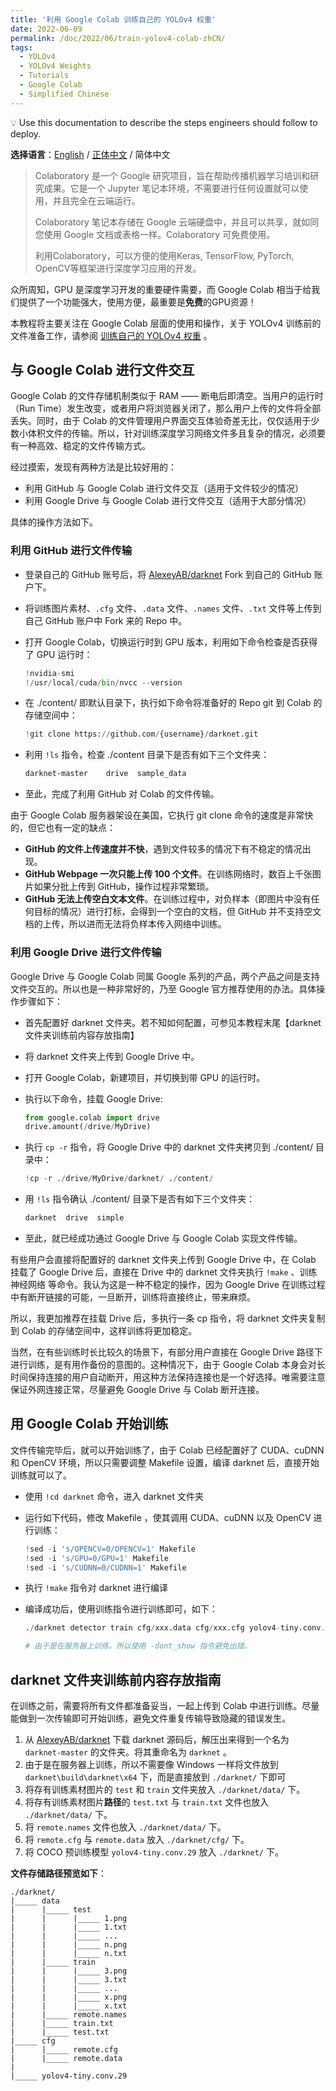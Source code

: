 ```yaml
---
title: '利用 Google Colab 训练自己的 YOLOv4 权重'
date: 2022-06-09
permalink: /doc/2022/06/train-yolov4-colab-zhCN/
tags:
  - YOLOv4
  - YOLOv4 Weights
  - Tutorials
  - Google Colab
  - Simplified Chinese
---
```


<aside>
💡 Use this documentation to describe the steps engineers should follow to deploy.
</aside>



**选择语言**：[English](https://marc0cheung.github.io/doc/2022/06/train-yolov4-colab/) / [正体中文](https://marc0cheung.github.io/doc/2022/06/train-yolov4-colab-zhHK/) / 简体中文



> Colaboratory 是一个 Google 研究项目，旨在帮助传播机器学习培训和研究成果。它是一个 Jupyter 笔记本环境，不需要进行任何设置就可以使用，并且完全在云端运行。
>
> Colaboratory 笔记本存储在 Google 云端硬盘中，并且可以共享，就如同您使用 Google 文档或表格一样。Colaboratory 可免费使用。
>
> 利用Colaboratory，可以方便的使用Keras, TensorFlow, PyTorch, OpenCV等框架进行深度学习应用的开发。

众所周知，GPU 是深度学习开发的重要硬件需要，而 Google Colab 相当于给我们提供了一个功能强大，使用方便，最重要是**免费**的GPU资源！



本教程将主要关注在 Google Colab 层面的使用和操作，关于 YOLOv4 训练前的文件准备工作，请参阅 [训练自己的 YOLOv4 权重](https://marc0cheung.github.io/doc/2022/06/train-yolov4-weights-zhCN/) 。



## 与 Google Colab 进行文件交互

Google Colab 的文件存储机制类似于 RAM —— 断电后即清空。当用户的运行时（Run Time）发生改变，或者用户将浏览器关闭了，那么用户上传的文件将全部丢失。同时，由于 Colab 的文件管理用户界面交互体验奇差无比，仅仅适用于少数小体积文件的传输。所以，针对训练深度学习网络文件多且复杂的情况，必须要有一种高效、稳定的文件传输方式。

经过摸索，发现有两种方法是比较好用的：

- 利用 GitHub 与 Google Colab 进行文件交互（适用于文件较少的情况）
- 利用 Google Drive 与 Google Colab 进行文件交互（适用于大部分情况）

具体的操作方法如下。



### 利用 GitHub 进行文件传输

- 登录自己的 GitHub 账号后，将 [AlexeyAB/darknet](https://github.com/AlexeyAB/darknet/) Fork 到自己的 GitHub 账户下。

- 将训练图片素材、`.cfg` 文件、`.data` 文件、`.names` 文件、`.txt` 文件等上传到自己 GitHub 账户中 Fork 来的 Repo 中。

- 打开 Google Colab，切换运行时到 GPU 版本，利用如下命令检查是否获得了 GPU 运行时：

  ```python
  !nvidia-smi
  !/usr/local/cuda/bin/nvcc --version
  ```

- 在 ./content/ 即默认目录下，执行如下命令将准备好的 Repo git 到 Colab 的 存储空间中：

  ```python
  !git clone https://github.com/{username}/darknet.git
  ```

- 利用 `!ls` 指令，检查 ./content 目录下是否有如下三个文件夹：

  ```bash
  darknet-master	drive  sample_data
  ```

- 至此，完成了利用 GitHub 对 Colab 的文件传输。

由于 Google Colab 服务器架设在美国，它执行 git clone 命令的速度是非常快的，但它也有一定的缺点：

- **GitHub 的文件上传速度并不快**，遇到文件较多的情况下有不稳定的情况出现。
- **GitHub Webpage 一次只能上传 100 个文件**。在训练网络时，数百上千张图片如果分批上传到 GitHub，操作过程非常繁琐。
- **GitHub 无法上传空白文本文件**。在训练过程中，对负样本（即图片中没有任何目标的情况）进行打标，会得到一个空白的文档，但 GitHub 并不支持空文档的上传，所以进而无法将负样本传入网络中训练。



### 利用 Google Drive 进行文件传输

Google Drive 与 Google Colab 同属 Google 系列的产品，两个产品之间是支持文件交互的。所以也是一种非常好的，乃至 Google 官方推荐使用的办法。具体操作步骤如下：

- 首先配置好 darknet 文件夹。若不知如何配置，可参见本教程末尾【darknet 文件夹训练前内容存放指南】

- 将 darknet 文件夹上传到 Google Drive 中。

- 打开 Google Colab，新建项目，并切换到带 GPU 的运行时。

- 执行以下命令，挂载 Google Drive: 

  ```python
  from google.colab import drive
  drive.amount(/drive/MyDrive)
  ```

- 执行 `cp -r` 指令，将 Google Drive 中的 darknet 文件夹拷贝到 ./content/ 目录中：

  ```python
  !cp -r ./drive/MyDrive/darknet/ ./content/
  ```

  

- 用 `!ls` 指令确认 ./content/ 目录下是否有如下三个文件夹：

  ```python
  darknet  drive  simple
  ```

- 至此，就已经成功通过 Google Drive 与 Google Colab 实现文件传输。



有些用户会直接将配置好的 darknet 文件夹上传到 Google Drive 中，在 Colab 挂载了 Google Drive 后，直接在 Drive 中的 darknet 文件夹执行 `!make` 、训练神经网络 等命令。我认为这是一种不稳定的操作，因为 Google Drive 在训练过程中有断开链接的可能，一旦断开，训练将直接终止，带来麻烦。

所以，我更加推荐在挂载 Drive 后，多执行一条 cp 指令，将 darknet 文件夹复制到 Colab 的存储空间中，这样训练将更加稳定。

当然，在有些训练时长比较久的场景下，有部分用户直接在 Google Drive 路径下进行训练，是有用作备份的意图的。这种情况下，由于 Google Colab 本身会对长时间保持连接的用户自动断开，用这种方法保持连接也是一个好选择。唯需要注意保证外网连接正常，尽量避免 Google Drive 与 Colab 断开连接。



## 用 Google Colab 开始训练

文件传输完毕后，就可以开始训练了，由于 Colab 已经配置好了 CUDA、cuDNN 和 OpenCV 环境，所以只需要调整 Makefile 设置，编译 darknet 后，直接开始训练就可以了。

- 使用 `!cd darknet` 命令，进入 darknet 文件夹

- 运行如下代码，修改 Makefile ，使其调用 CUDA、cuDNN 以及 OpenCV 进行训练：

  ```python
  !sed -i 's/OPENCV=0/OPENCV=1' Makefile
  !sed -i 's/GPU=0/GPU=1' Makefile
  !sed -i 's/CUDNN=0/CUDNN=1' Makefile
  ```

- 执行 `!make` 指令对 darknet 进行编译

- 编译成功后，使用训练指令进行训练即可，如下：

  ```python
  ./darknet detector train cfg/xxx.data cfg/xxx.cfg yolov4-tiny.conv.29 -dont_show
  
  # 由于是在服务器上训练，所以使用 -dont_show 指令避免出错。
  ```

  



## darknet 文件夹训练前内容存放指南

在训练之前，需要将所有文件都准备妥当，一起上传到 Colab 中进行训练。尽量能做到一次传输即可开始训练，避免文件重复传输导致隐藏的错误发生。

1. 从  [AlexeyAB/darknet](https://github.com/AlexeyAB/darknet/) 下载 darknet 源码后，解压出来得到一个名为 `darknet-master` 的文件夹。将其重命名为 `darknet` 。
2. 由于是在服务器上训练，所以不需要像 Windows 一样将文件放到 `darknet\build\darknet\x64` 下，而是直接放到 `./darknet/` 下即可
3. 将存有训练素材图片的 `test` 和 `train` 文件夹放入 `./darknet/data/` 下。
4. 将存有训练素材图片**路径**的 `test.txt` 与 `train.txt` 文件也放入 `./darknet/data/` 下。
5. 将 `remote.names` 文件也放入 `./darknet/data/` 下。
6. 将 `remote.cfg` 与 `remote.data` 放入 `./darknet/cfg/` 下。
7. 将 COCO 预训练模型 `yolov4-tiny.conv.29` 放入 `./darknet/` 下。



**文件存储路径预览如下**：

```
./darknet/
|_____ data
|      |_____ test
|      |      |_____ 1.png
|      |      |_____ 1.txt
|      |      |_____ ...
|      |      |_____ n.png
|      |      |_____ n.txt
|      |_____ train
|      |      |_____ 3.png
|      |      |_____ 3.txt
|      |      |_____ ...
|      |      |_____ x.png
|      |      |_____ x.txt
|      |_____ remote.names
|      |_____ train.txt
|      |_____ test.txt
|_____ cfg
|      |_____ remote.cfg
|      |_____ remote.data
|
|_____ yolov4-tiny.conv.29
```



